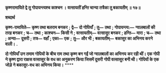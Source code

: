 **कृष्णरामायिते द्वे तु गोपायन्त्यश्च काश्चन ।** **वत्सायतीं हन्ति चान्या तत्रैका तु बकायतीम् ॥ १७॥** 

**शब्दार्थ** 

**कृष्ण-रामायिते—** **कृष्ण तथा बलराम बनकर** **; द्वे—** **दो गोपियाँ** **; तु—** **तथा** **; गोपायन्त्य:—** **ग्वालबालों की तरह बनकर** **; च—** **तथा** **; काश्चन—** **किसी ने** **; वत्सायतीम्—** **वत्सासुर बनकर** **; हन्ति—** **मारा** **; च—** **तथा** **; अन्या—** **दूसरी** **; तत्र—** **वहाँ** **; एका—** **एक** **;** **तु—** **और भी** **; बकायतीम्—** **बकासुर का अभिनय करने वाली।** **.** 

**दो गोपियाँ उन तमाम गोपियों के बीच राम तथा कृष्ण बन गईं जो ग्वालबालों का अभिनय** **कर रही थीं। एक गोपी ने कृष्ण द्वारा राक्षस वत्सासुर के वध का अनुकरण किया जिसमें दूसरी** **गोपी वत्सासुर बनी थी। गोपियों के एक जोड़े ने बकासुर-वध का अभिनय किया।** **** 